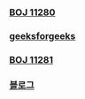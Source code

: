 ### [BOJ 11280](https://www.acmicpc.net/problem/11280)  
### [geeksforgeeks](https://www.geeksforgeeks.org/2-satisfiability-2-sat-problem/)  
  
  
### [BOJ 11281](https://www.acmicpc.net/problem/11281)  
### [블로그](https://mona04.github.io/posts/algorithm/boj-platinum/BOJ-11281%29-2-SAT-4/)  

